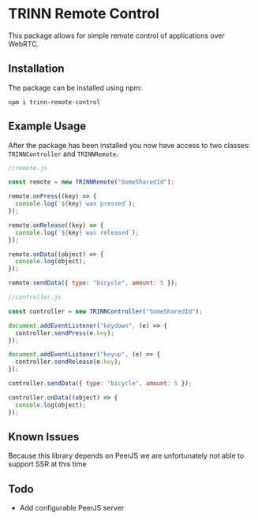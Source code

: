 # TRINN Remote Control

This package allows for simple remote control of applications over WebRTC.

## Installation

The package can be installed using npm:

```
npm i trinn-remote-control
```

## Example Usage

After the package has been installed you now have access to two classes: `TRINNController` and `TRINNRemote`.

```javascript
//remote.js

const remote = new TRINNRemote("SomeSharedId");

remote.onPress((key) => {
  console.log(`${key} was pressed`);
});

remote.onRelease((key) => {
  console.log(`${key} was released`);
});

remote.onData((object) => {
  console.log(object);
});

remote.sendData({ type: "bicycle", amount: 5 });
```

```javascript
//controller.js

const controller = new TRINNController("SomeSharedId");

document.addEventListener("keydown", (e) => {
  controller.sendPress(e.key);
});

document.addEventListener("keyup", (e) => {
  controller.sendRelease(e.key);
});

controller.sendData({ type: "bicycle", amount: 5 });

controller.onData((object) => {
  console.log(object);
});
```

## Known Issues

Because this library depends on PeerJS we are unfortunately not able to support SSR at this time

## Todo

- Add configurable PeerJS server
